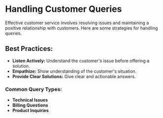 # Handling Customer Queries

Effective customer service involves resolving issues and maintaining a positive relationship with customers. Here are some strategies for handling queries.

## Best Practices:
- **Listen Actively:** Understand the customer's issue before offering a solution.
- **Empathize:** Show understanding of the customer's situation.
- **Provide Clear Solutions:** Give clear and actionable answers.

### Common Query Types:
- **Technical Issues**
- **Billing Questions**
- **Product Inquiries**
